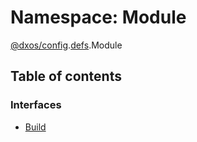 # Namespace: Module

[@dxos/config](dxos_config.md).[defs](dxos_config.defs.md).Module

## Table of contents

### Interfaces

- [Build](../interfaces/dxos_config.defs.Module.Build.md)
